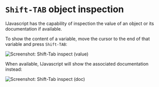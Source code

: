 # `Shift-TAB` object inspection

IJavascript has the capability of inspection the value of an object or its
documentation if available.

To show the content of a variable, move the cursor to the end of that variable
and press `Shift-TAB`:

![Screenshot: Shift-Tab inspect
(value)](./images/screenshot-notebook-inspect-value.png)

When available, IJavascript will show the associated documentation instead:

![Screenshot: Shift-Tab inspect
(doc)](./images/screenshot-notebook-inspect-doc.png)
